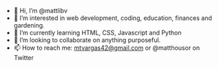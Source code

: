- 👋 Hi, I’m @mattlibv
- 👀 I’m interested in web development, coding, education, finances and gardening.
- 🌱 I’m currently learning HTML, CSS, Javascript and Python
- 💞️ I’m looking to collaborate on anything purposeful.
- 📫 How to reach me: mtvargas42@gmail.com or @matthousor on Twitter

<!---
mattlibv/mattlibv is a ✨ special ✨ repository because its `README.md` (this file) appears on your GitHub profile.
You can click the Preview link to take a look at your changes.
--->
